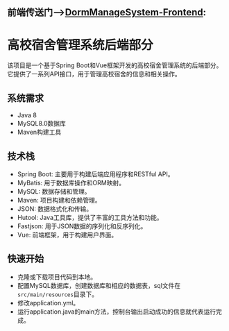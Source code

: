 ## 前端传送门-->[DormManageSystem-Frontend](https://github.com/Leejieun-s/DormManageSystem-Frontend):

# 高校宿舍管理系统后端部分

该项目是一个基于Spring Boot和Vue框架开发的高校宿舍管理系统的后端部分。它提供了一系列API接口，用于管理高校宿舍的信息和相关操作。

## 系统需求

- Java 8
- MySQL8.0数据库
- Maven构建工具

## 技术栈

- Spring Boot: 主要用于构建后端应用程序和RESTful API。
- MyBatis: 用于数据库操作和ORM映射。
- MySQL: 数据存储和管理。
- Maven: 项目构建和依赖管理。
- JSON: 数据格式化和传输。
- Hutool: Java工具库，提供了丰富的工具方法和功能。
- Fastjson: 用于JSON数据的序列化和反序列化。
- Vue: 前端框架，用于构建用户界面。



## 快速开始

 - 克隆或下载项目代码到本地。
 - 配置MySQL数据库，创建数据库和相应的数据表，sql文件在`src/main/resources`目录下。
 - 修改application.yml。
 - 运行application.java的main方法，控制台输出启动成功的信息就代表运行完成。
